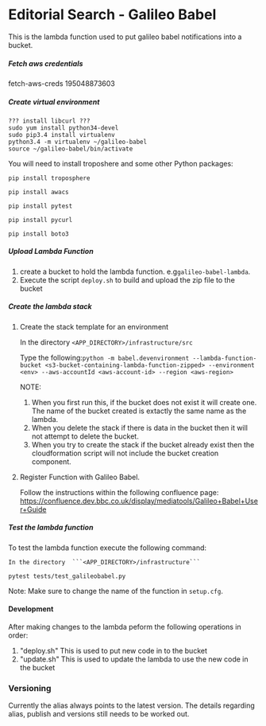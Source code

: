 # Editorial Search - Galileo Babel

This is the lambda function used to put galileo babel notifications into a bucket.

##### Fetch aws credentials #####
fetch-aws-creds 195048873603

##### Create virtual environment

```
??? install libcurl ???
sudo yum install python34-devel
sudo pip3.4 install virtualenv
python3.4 -m virtualenv ~/galileo-babel
source ~/galileo-babel/bin/activate
```

You will need to install troposhere and some other Python packages:

```pip install troposphere```

```pip install awacs```

```pip install pytest```

```pip install pycurl```

```pip install boto3```

##### Upload Lambda Function
1. create a bucket to hold the lambda function. e.g```galileo-babel-lambda```. 
2. Execute the script ```deploy.sh``` to build and upload the zip file to the bucket

##### Create the lambda stack

1. Create the stack template for an environment
    
    In the directory  ```<APP_DIRECTORY>/infrastructure/src``` 
    
    Type the following:```python -m babel.devenvironment --lambda-function-bucket <s3-bucket-containing-lambda-function-zipped> --environment <env> --aws-accountId <aws-account-id> --region <aws-region>```

    NOTE: 
    1. When you first run this, if the bucket does not exist it will create one. The name of the bucket created is extactly the same name as the lambda.
    2. When you delete the stack if there is data in the bucket then it will not attempt to delete the bucket.
    3. When you try to create the stack if the bucket already exist then the cloudformation script will not include the bucket creation component.
3. Register Function with Galileo Babel.
    
    Follow the instructions within the following confluence page:
    https://confluence.dev.bbc.co.uk/display/mediatools/Galileo+Babel+User+Guide
   
##### Test the lambda function

To test the lambda function execute the following command: 

    In the directory  ```<APP_DIRECTORY>/infrastructure``` 

```pytest tests/test_galileobabel.py```

Note: Make sure to change the name of the function in  ```setup.cfg```.

#### Development ####
After making changes to the lambda peform the  following operations in order:
1. "deploy.sh" This is used to put new code in to the bucket
2. "update.sh" This is used to update the lambda to use the new code in the bucket

### Versioning ####
Currently the alias always points to the latest version. The details regarding alias, publish and versions still needs to be worked out.


